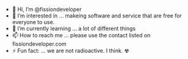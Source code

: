 - 👋 Hi, I’m @fissiondeveloper
- 👀 I’m interested in ... makeing software and service that are free for everyone to use.  
- 🌱 I’m currently learning ... a lot of different things 
- 📫 How to reach me ... please use the contact listed on fissiondeveloper.com
- ⚡ Fun fact: ... we are not radioactive. I think. ☢︎

<!---
fissiondeveloper/fissiondeveloper is a ✨ special ✨ repository because its `README.md` (this file) appears on your GitHub profile.
You can click the Preview link to take a look at your changes.
--->

